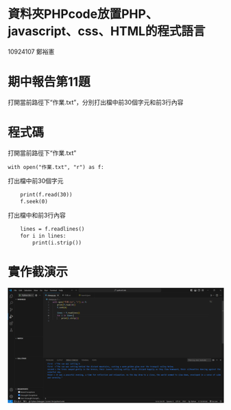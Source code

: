 # 資料夾PHPcode放置PHP、javascript、css、HTML的程式語言
10924107 鄭裕憲
# 期中報告第11題
打開當前路徑下“作業.txt”，分別打出檔中前30個字元和前3行內容
# 程式碼
打開當前路徑下“作業.txt”
```
with open("作業.txt", "r") as f:
```
打出檔中前30個字元
```
    print(f.read(30))
    f.seek(0)
```
打出檔中和前3行內容
```
    lines = f.readlines()
    for i in lines:
        print(i.strip())
```
# 實作截演示
![image](https://github.com/OHIMEOPP/py/blob/main/pycode.png)
